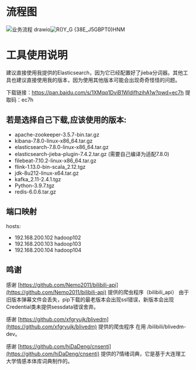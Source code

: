 # 流程图
![业务流程 drawio](https://github.com/Fluchw/Bilibili_Graduation_Design/assets/68312531/ed0f0ad2-d186-49ce-8974-06d9d442d9a6)![R()Y_G {38E_J5GBPT0)HNM](https://github.com/Fluchw/Bilibili_Graduation_Design/assets/68312531/fd0b0934-2a73-4339-839f-184c1fc1a36a)


# 工具使用说明

建议直接使用我提供的Elasticsearch，因为它已经配置好了jieba分词器。其他工具也建议直接使用我的版本，因为使用其他版本可能会出现奇奇怪怪的问题。

下载链接：https://pan.baidu.com/s/1XMqq1DviB1WldifhzihA1w?pwd=ec7h 
提取码：ec7h

## 若是选择自己下载,应该使用的版本:

- apache-zookeeper-3.5.7-bin.tar.gz
- kibana-7.8.0-linux-x86_64.tar.gz
- elasticsearch-7.8.0-linux-x86_64.tar.gz
- elasticsearch-jieba-plugin-7.4.2.tar.gz  (需要自己编译为适配7.8.0)
- filebeat-7.10.2-linux-x86_64.tar.gz
- flink-1.13.0-bin-scala_2.12.tgz
- jdk-8u212-linux-x64.tar.gz
- kafka_2.11-2.4.1.tgz
- Python-3.9.7.tgz
- redis-6.0.6.tar.gz

## 端口映射

hosts:
- 192.168.200.102 hadoop102
- 192.168.200.103 hadoop103
- 192.168.200.104 hadoop104

## 鸣谢

感谢 [https://github.com/Nemo2011/bilibili-api](https://github.com/Nemo2011/bilibili-api) 提供的爬虫程序（bilibili_api） 由于旧版本弹幕文件会丢失，pip下载的最老版本会出现ssl错误，新版本会出现Credential类未提供sessdata错误舍弃。

感谢 [https://github.com/xfgryujk/blivedm](https://github.com/xfgryujk/blivedm) 提供的爬虫程序 在用 /bilibili/blivedm-dev。

感谢 [https://github.com/hiDaDeng/cnsenti](https://github.com/hiDaDeng/cnsenti) 提供的7情绪词典，它是基于大连理工大学情感本体库词典制作的。

